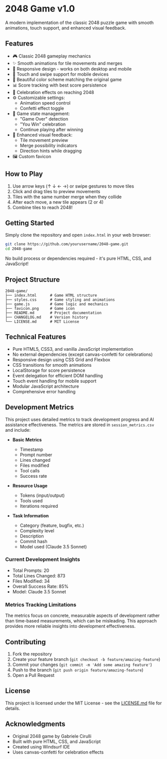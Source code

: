 # 2048 Game v1.0

A modern implementation of the classic 2048 puzzle game with smooth animations, touch support, and enhanced visual feedback.

## Features

- 🎮 Classic 2048 gameplay mechanics
- ✨ Smooth animations for tile movements and merges
- 📱 Responsive design - works on both desktop and mobile
- 🎯 Touch and swipe support for mobile devices
- 🎨 Beautiful color scheme matching the original game
- 📊 Score tracking with best score persistence
- 🎉 Celebration effects on reaching 2048
- ⚙️ Customizable settings:
  - Animation speed control
  - Confetti effect toggle
- 🔄 Game state management:
  - "Game Over" detection
  - "You Win" celebration
  - Continue playing after winning
- 💫 Enhanced visual feedback:
  - Tile movement preview
  - Merge possibility indicators
  - Direction hints while dragging
- 🖼️ Custom favicon

## How to Play

1. Use arrow keys (↑ ↓ ← →) or swipe gestures to move tiles
2. Click and drag tiles to preview movements
3. Tiles with the same number merge when they collide
4. After each move, a new tile appears (2 or 4)
5. Combine tiles to reach 2048!

## Getting Started

Simply clone the repository and open `index.html` in your web browser:

```bash
git clone https://github.com/yourusername/2048-game.git
cd 2048-game
```

No build process or dependencies required - it's pure HTML, CSS, and JavaScript!

## Project Structure

```
2048-game/
├── index.html      # Game HTML structure
├── styles.css      # Game styling and animations
├── game.js         # Game logic and mechanics
├── favicon.png     # Game icon
├── README.md       # Project documentation
├── CHANGELOG.md    # Version history
└── LICENSE.md      # MIT License
```

## Technical Features

- Pure HTML5, CSS3, and vanilla JavaScript implementation
- No external dependencies (except canvas-confetti for celebrations)
- Responsive design using CSS Grid and Flexbox
- CSS transitions for smooth animations
- LocalStorage for score persistence
- Event delegation for efficient DOM handling
- Touch event handling for mobile support
- Modular JavaScript architecture
- Comprehensive error handling

## Development Metrics

This project uses detailed metrics to track development progress and AI assistance effectiveness. The metrics are stored in `session_metrics.csv` and include:

- **Basic Metrics**
  - Timestamp
  - Prompt number
  - Lines changed
  - Files modified
  - Tool calls
  - Success rate

- **Resource Usage**
  - Tokens (input/output)
  - Tools used
  - Iterations required

- **Task Information**
  - Category (feature, bugfix, etc.)
  - Complexity level
  - Description
  - Commit hash
  - Model used (Claude 3.5 Sonnet)

### Current Development Insights

- Total Prompts: 20
- Total Lines Changed: 873
- Files Modified: 34
- Overall Success Rate: 85%
- Model: Claude 3.5 Sonnet

### Metrics Tracking Limitations

The metrics focus on concrete, measurable aspects of development rather than time-based measurements, which can be misleading. This approach provides more reliable insights into development effectiveness.

## Contributing

1. Fork the repository
2. Create your feature branch (`git checkout -b feature/amazing-feature`)
3. Commit your changes (`git commit -m 'Add some amazing feature'`)
4. Push to the branch (`git push origin feature/amazing-feature`)
5. Open a Pull Request

## License

This project is licensed under the MIT License - see the [LICENSE.md](LICENSE.md) file for details.

## Acknowledgments

- Original 2048 game by Gabriele Cirulli
- Built with pure HTML, CSS, and JavaScript
- Created using Windsurf IDE
- Uses canvas-confetti for celebration effects
